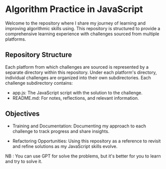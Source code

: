  # Algorithm Practice in JavaScript

Welcome to the repository where I share my journey of learning and improving algorithmic skills using. This repository is structured to provide a comprehensive learning experience with challenges sourced from multiple platforms.

## Repository Structure

Each platform from which challenges are sourced is represented by a separate directory within this repository. Under each platform's directory, individual challenges are organized into their own subdirectories. Each challenge subdirectory contains:

- app.js: The JavaScript script with the solution to the challenge.
- README.md: For notes, reflections, and relevant information.

## Objectives

- Training and Documentation: Documenting my approach to each challenge to track progress and share insights.

- Refactoring Opportunities: Using this repository as a reference to revisit and refine solutions as my JavaScript skills evolve.

NB : You can use GPT for solve the problems, but it's better for you to learn and try to solve it.